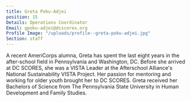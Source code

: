 ```yaml
---
title: Greta Poku-Adjei
position: 15
Details: Operations Coordinator
Email: gpoku-adjei@dcscores.org
Profile Image: "/uploads/profile--greta-poku-adjei.jpg"
Section: staff
---
```


A recent AmeriCorps alumna, Greta has spent the last eight years in the after-school field in Pennsylvania and Washington, DC. Before she arrived at DC SCORES, she was a VISTA Leader at the Afterschool Alliance's National Sustainability VISTA Project. Her passion for mentoring and working for older youth brought her to DC SCORES. Greta received her Bachelors of Science from The Pennsylvania State University in Human Development and Family Studies.